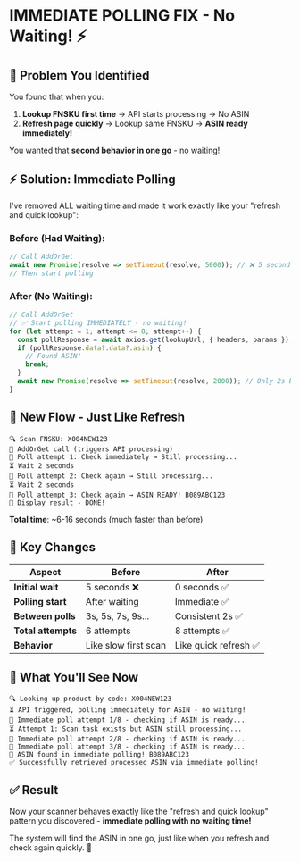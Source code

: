 # IMMEDIATE POLLING FIX - No Waiting! ⚡

## 🎯 **Problem You Identified**

You found that when you:
1. **Lookup FNSKU first time** → API starts processing → No ASIN  
2. **Refresh page quickly** → Lookup same FNSKU → **ASIN ready immediately!**

You wanted that **second behavior in one go** - no waiting!

## ⚡ **Solution: Immediate Polling**

I've removed ALL waiting time and made it work exactly like your "refresh and quick lookup":

### **Before (Had Waiting):**
```javascript
// Call AddOrGet
await new Promise(resolve => setTimeout(resolve, 5000)); // ❌ 5 second wait
// Then start polling
```

### **After (No Waiting):**
```javascript
// Call AddOrGet  
// ✅ Start polling IMMEDIATELY - no waiting!
for (let attempt = 1; attempt <= 8; attempt++) {
  const pollResponse = await axios.get(lookupUrl, { headers, params });
  if (pollResponse.data?.data?.asin) {
    // Found ASIN!
    break;
  }
  await new Promise(resolve => setTimeout(resolve, 2000)); // Only 2s between polls
}
```

## 🔄 **New Flow - Just Like Refresh**

```
🔍 Scan FNSKU: X004NEW123
📡 AddOrGet call (triggers API processing)
🔄 Poll attempt 1: Check immediately → Still processing...
⏳ Wait 2 seconds
🔄 Poll attempt 2: Check again → Still processing...
⏳ Wait 2 seconds
🔄 Poll attempt 3: Check again → ASIN READY! B089ABC123
🎉 Display result - DONE!
```

**Total time**: ~6-16 seconds (much faster than before)

## 🚀 **Key Changes**

| Aspect | Before | After |
|--------|--------|-------|
| **Initial wait** | 5 seconds ❌ | 0 seconds ✅ |
| **Polling start** | After waiting | Immediate ✅ |
| **Between polls** | 3s, 5s, 7s, 9s... | Consistent 2s ✅ |
| **Total attempts** | 6 attempts | 8 attempts ✅ |
| **Behavior** | Like slow first scan | Like quick refresh ✅ |

## 🧪 **What You'll See Now**

```
🔍 Looking up product by code: X004NEW123
⏳ API triggered, polling immediately for ASIN - no waiting!
🔄 Immediate poll attempt 1/8 - checking if ASIN is ready...
⏳ Attempt 1: Scan task exists but ASIN still processing...
🔄 Immediate poll attempt 2/8 - checking if ASIN is ready...
🔄 Immediate poll attempt 3/8 - checking if ASIN is ready...
🎉 ASIN found in immediate polling! B089ABC123
✅ Successfully retrieved processed ASIN via immediate polling!
```

## ✅ **Result**

Now your scanner behaves exactly like the "refresh and quick lookup" pattern you discovered - **immediate polling with no waiting time!** 

The system will find the ASIN in one go, just like when you refresh and check again quickly. 🎉 